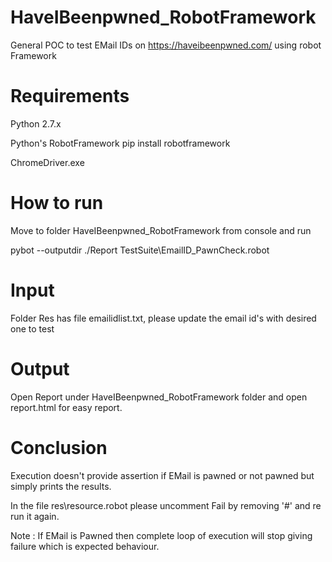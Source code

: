 # HaveIBeenpwned_RobotFramework
General POC to test EMail IDs on https://haveibeenpwned.com/ using robot Framework

# Requirements

Python 2.7.x

Python's RobotFramework  pip install robotframework

ChromeDriver.exe

# How to run

Move to folder HaveIBeenpwned_RobotFramework from console and run

pybot --outputdir ./Report TestSuite\EmailID_PawnCheck.robot

# Input

Folder Res has file emailidlist.txt, please update the email id's with desired one to test

# Output

Open Report under HaveIBeenpwned_RobotFramework folder and open report.html for easy report.


# Conclusion

Execution doesn't provide assertion if EMail is pawned or not pawned but simply prints the results.

In the file res\resource.robot please uncomment Fail by removing '#' and re run it again. 

Note : If EMail is Pawned then complete loop of execution will stop giving failure which is expected behaviour.
